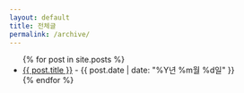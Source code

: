 ```yaml
---
layout: default
title: 전체글
permalink: /archive/
---
```


<article>
	<ul>
	  {% for post in site.posts %}
	    <li data-index="{{ post.title | downcase }}">
	      <a href="{{ post.url }}">{{ post.title }}</a>
	      - <span class="date">{{ post.date | date: "%Y년 %m월 %d일" }}</span>
	    </li>
	  {% endfor %}
	</ul>
</article>

